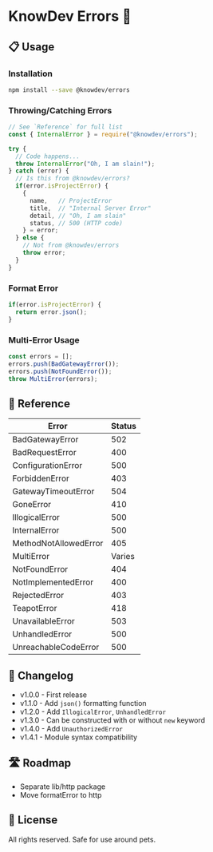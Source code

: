# KnowDev Errors 🚒

## 📋 Usage

### Installation

``` bash
npm install --save @knowdev/errors
```

### Throwing/Catching Errors

``` javascript
// See `Reference` for full list
const { InternalError } = require("@knowdev/errors");

try {
  // Code happens...
  throw InternalError("Oh, I am slain!");
} catch (error) {
  // Is this from @knowdev/errors?
  if(error.isProjectError) {
    {
      name,   // ProjectError
      title,  // "Internal Server Error"
      detail, // "Oh, I am slain"
      status, // 500 (HTTP code)
    } = error;
  } else {
    // Not from @knowdev/errors
    throw error;
  }
}
```

### Format Error

``` javascript
if(error.isProjectError) {
  return error.json();
}
```

### Multi-Error Usage

``` javascript
const errors = [];
errors.push(BadGatewayError());
errors.push(NotFoundError());
throw MultiError(errors);
```

## 📖 Reference

| Error                 | Status |
| --------------------- | ------ |
| BadGatewayError       | 502    |
| BadRequestError       | 400    |
| ConfigurationError    | 500    |
| ForbiddenError        | 403    |
| GatewayTimeoutError   | 504    |
| GoneError             | 410    |
| IllogicalError        | 500    |
| InternalError         | 500    |
| MethodNotAllowedError | 405    |
| MultiError            | Varies |
| NotFoundError         | 404    |
| NotImplementedError   | 400    |
| RejectedError         | 403    |
| TeapotError           | 418    |
| UnavailableError      | 503    |
| UnhandledError        | 500    |
| UnreachableCodeError  | 500    |

## 📝 Changelog

* v1.0.0 - First release
* v1.1.0 - Add `json()` formatting function
* v1.2.0 - Add `IllogicalError`, `UnhandledError`
* v1.3.0 - Can be constructed with or without `new` keyword
* v1.4.0 - Add `UnauthorizedError`
* v1.4.1 - Module syntax compatibility

## 🛣 Roadmap

* Separate lib/http package
* Move formatError to http

## 📜 License

All rights reserved. Safe for use around pets.
